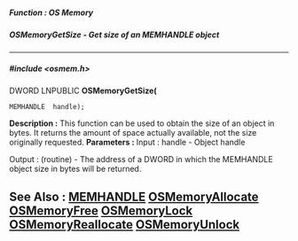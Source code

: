##### Function : OS Memory
##### OSMemoryGetSize - Get size of an MEMHANDLE object
---
##### #include <osmem.h>
DWORD LNPUBLIC **OSMemoryGetSize(**

	MEMHANDLE  handle);
**Description :**
This function can be used to obtain the size of an object in bytes.  It returns 
the amount of space actually available, not the size originally requested.
**Parameters :**
Input :
handle  -  Object handle

Output :
(routine)  -  The address of a DWORD in which the MEMHANDLE object size in bytes will be returned.


**See Also :**
[MEMHANDLE](D:/md_files/MEMHANDLE.md)
[OSMemoryAllocate](D:/md_files/OSMemoryAllocate.md)
[OSMemoryFree](D:/md_files/OSMemoryFree.md)
[OSMemoryLock](D:/md_files/OSMemoryLock.md)
[OSMemoryReallocate](D:/md_files/OSMemoryReallocate.md)
[OSMemoryUnlock](D:/md_files/OSMemoryUnlock.md)
---

